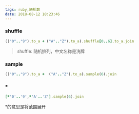 ```yaml
---
tags: ruby,随机数
date: 2018-08-12 10:23:46
---
```


### shuffle

```ruby
(("0".."9").to_a + ("A".."Z").to_a).shuffle[0..6].to_a.join
```

> shuffle: 随机排列，中文名称是洗牌

### sample

```ruby
(("0".."9").to_a +  ("A".."Z").to_a).sample(6).join
```

### \*

```ruby
[*'0'..'9',*'A'..'Z'].sample(6).join
```

\*的意思是将范围展开
